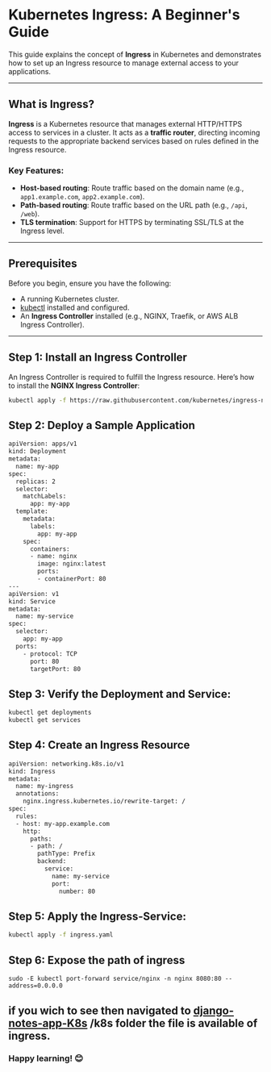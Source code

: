 # Kubernetes Ingress: A Beginner's Guide

This guide explains the concept of **Ingress** in Kubernetes and demonstrates how to set up an Ingress resource to manage external access to your applications.

---

## What is Ingress?

**Ingress** is a Kubernetes resource that manages external HTTP/HTTPS access to services in a cluster. It acts as a **traffic router**, directing incoming requests to the appropriate backend services based on rules defined in the Ingress resource.

### Key Features:
- **Host-based routing**: Route traffic based on the domain name (e.g., `app1.example.com`, `app2.example.com`).
- **Path-based routing**: Route traffic based on the URL path (e.g., `/api`, `/web`).
- **TLS termination**: Support for HTTPS by terminating SSL/TLS at the Ingress level.

---

## Prerequisites

Before you begin, ensure you have the following:
- A running Kubernetes cluster.
- [kubectl](https://kubernetes.io/docs/tasks/tools/install-kubectl/) installed and configured.
- An **Ingress Controller** installed (e.g., NGINX, Traefik, or AWS ALB Ingress Controller).

---

## Step 1: Install an Ingress Controller

An Ingress Controller is required to fulfill the Ingress resource. Here’s how to install the **NGINX Ingress Controller**:

```bash
kubectl apply -f https://raw.githubusercontent.com/kubernetes/ingress-nginx/main/deploy/static/provider/kind/deploy.yaml
```
## Step 2:  Deploy a Sample Application
```sh
apiVersion: apps/v1
kind: Deployment
metadata:
  name: my-app
spec:
  replicas: 2
  selector:
    matchLabels:
      app: my-app
  template:
    metadata:
      labels:
        app: my-app
    spec:
      containers:
      - name: nginx
        image: nginx:latest
        ports:
        - containerPort: 80
---
apiVersion: v1
kind: Service
metadata:
  name: my-service
spec:
  selector:
    app: my-app
  ports:
    - protocol: TCP
      port: 80
      targetPort: 80
```
## Step 3:  Verify the Deployment and Service:
```sh 
kubectl get deployments
kubectl get services
```
## Step 4:   Create an Ingress Resource
```sh
apiVersion: networking.k8s.io/v1
kind: Ingress
metadata:
  name: my-ingress
  annotations:
    nginx.ingress.kubernetes.io/rewrite-target: /
spec:
  rules:
  - host: my-app.example.com
    http:
      paths:
      - path: /
        pathType: Prefix
        backend:
          service:
            name: my-service
            port:
              number: 80
```

## Step 5: Apply the Ingress-Service:
```sh
kubectl apply -f ingress.yaml
```

## Step 6: Expose the path of ingress
```ssh
sudo -E kubectl port-forward service/nginx -n nginx 8080:80 --address=0.0.0.0
```

## if you wich to see then navigated to [django-notes-app-K8s](https://github.com/SanketNalage/Kubernetes-Hand-on/tree/main/django-notes-app-K8s) /k8s folder the file is available of ingress.

### Happy learning! 😊


